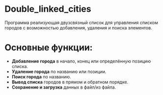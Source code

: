# Double_linked_cities

Программа реализующая двузсвязный список для управления списком городов с возможностью добавления, удаления и поиска элементов.

# Основные функции:
- **Добавление города** в начало, конец или определённую позицию списка.
- **Удаление города** по названию или позиции.
- **Поиск города** по названию.
- **Вывод списка** городов в прямом и обратном порядке.
- **Сохранение и загрузка** данных в файл/из файла.
